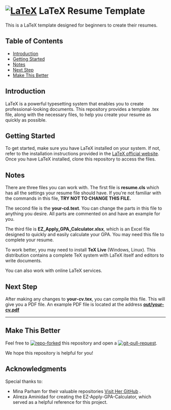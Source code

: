 # [![LaTeX](https://img.shields.io/badge/-FDF5E6?style=social&logo=latex&logoColor=black)]() LaTeX Resume Template

This is a LaTeX template designed for beginners to create their resumes. 

## Table of Contents

- [Introduction](#introduction)
- [Getting Started](#getting-started)
- [Notes](#notes)
- [Next Step](#next-step) 
- [Make This Better](#make-this-better) 

## Introduction

LaTeX is a powerful typesetting system that enables you to create professional-looking documents.
This repository provides a template .tex file, along with the necessary files, to help you create your resume as quickly as possible.

## Getting Started

To get started, make sure you have LaTeX installed on your system. If not, refer to the installation instructions provided in the [LaTeX official website](https://www.latex-project.org/get/). Once you have LaTeX installed, clone this repository to access the files.

## Notes

There are three files you can work with.
The first file is **resume.cls** which has all the settings your resume file should have. If you're not familiar with the commands in this file, **TRY NOT TO CHANGE THIS FILE.**

The second file is the **your-cd.text**. You can change the parts in this file to anything you desire. All parts are commented on and have an example for you.

The third file is **EZ_Apply_GPA_Calculator.xlsx**, which is an Excel file designed to quickly and easily calculate your GPA. You may need this file to complete your resume.
 
To work better, you may need to install **TeX Live** (Windows, Linux). This distribution contains a complete TeX system with LaTeX itself and editors to write documents.

You can also work with online LaTeX services.

## Next Step

After making any changes to **your-cv.tex**, you can compile this file. This will give you a PDF file.
An example PDF file is located at the address [**out/your-cv.pdf**](out/your-cv.pdf)

---

## Make This Better

Feel free to [![repo-forked][repo-forked]][repo-forked] this repository and open a [![git-pull-request][git-pull-request]][git-pull-request].

We hope this repository is helpful for you!

[repo-forked]: https://custom-icon-badges.demolab.com/badge/Fork-orange.svg?logo=fork
[git-pull-request]: https://custom-icon-badges.demolab.com/badge/Pull%20Request-purple.svg?logo=pr

## Acknowledgments

Special thanks to:

- Mina Parham for their valuable repositories [Visit Her GitHub](https://github.com/mina-parham) .
- Alireza Aminidad for creating the EZ-Apply-GPA-Calculator, which served as a helpful reference for this project.
